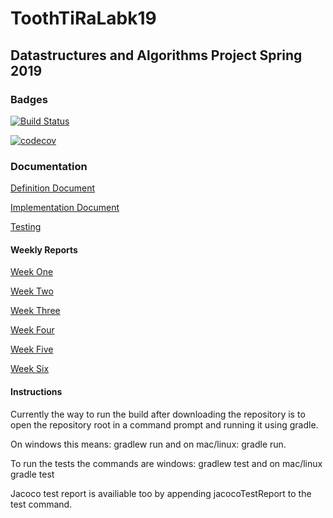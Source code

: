 # ToothTiRaLabk19
## Datastructures and Algorithms Project Spring 2019 ##

### Badges

[![Build Status](https://travis-ci.org/xTooth/ToothTiRaLabk19.svg?branch=master)](https://travis-ci.org/xTooth/ToothTiRaLabk19)

[![codecov](https://codecov.io/gh/xTooth/ToothTiRaLabk19/branch/master/graph/badge.svg)](https://codecov.io/gh/xTooth/ToothTiRaLabk19)

### Documentation

[Definition Document](https://github.com/xTooth/ToothTiRaLabk19/blob/master/Documentation/Definition_Document.md)

[Implementation Document](https://github.com/xTooth/ToothTiRaLabk19/blob/master/Documentation/ExecutionDocument.md)

[Testing](https://github.com/xTooth/ToothTiRaLabk19/blob/master/Documentation/TestingDoc.md)

#### Weekly Reports

[Week One](https://github.com/xTooth/ToothTiRaLabk19/blob/master/Documentation/Week1Report.md)

[Week Two](https://github.com/xTooth/ToothTiRaLabk19/blob/master/Documentation/Week2Report.md)

[Week Three](https://github.com/xTooth/ToothTiRaLabk19/blob/master/Documentation/Week3Report.md)

[Week Four](https://github.com/xTooth/ToothTiRaLabk19/blob/master/Documentation/Week4Report.md)

[Week Five](https://github.com/xTooth/ToothTiRaLabk19/blob/master/Documentation/Week5Report.md)

[Week Six](https://github.com/xTooth/ToothTiRaLabk19/blob/master/Documentation/Week6Report.md)


#### Instructions

Currently the way to run the build after downloading the repository is to open the repository root in a command prompt and running it using gradle. 

On windows this means: gradlew run 
and on mac/linux: gradle run. 

To run the tests the commands are windows: gradlew test 
and on mac/linux gradle test

Jacoco test report is availiable too by appending jacocoTestReport to the test command.

